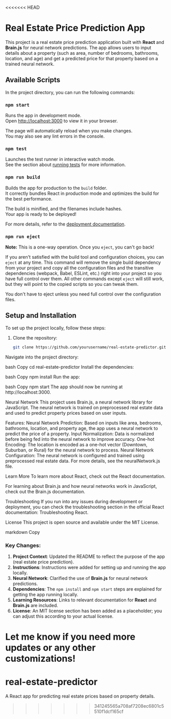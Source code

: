 <<<<<<< HEAD
# Real Estate Price Prediction App

This project is a real estate price prediction application built with **React** and **Brain.js** for neural network predictions. The app allows users to input details about a property (such as area, number of bedrooms, bathrooms, location, and age) and get a predicted price for that property based on a trained neural network.

## Available Scripts

In the project directory, you can run the following commands:

### `npm start`

Runs the app in development mode.\
Open [http://localhost:3000](http://localhost:3000) to view it in your browser.

The page will automatically reload when you make changes.\
You may also see any lint errors in the console.

### `npm test`

Launches the test runner in interactive watch mode.\
See the section about [running tests](https://facebook.github.io/create-react-app/docs/running-tests) for more information.

### `npm run build`

Builds the app for production to the `build` folder.\
It correctly bundles React in production mode and optimizes the build for the best performance.

The build is minified, and the filenames include hashes.\
Your app is ready to be deployed!

For more details, refer to the [deployment documentation](https://facebook.github.io/create-react-app/docs/deployment).

### `npm run eject`

**Note:** This is a one-way operation. Once you `eject`, you can't go back!

If you aren't satisfied with the build tool and configuration choices, you can `eject` at any time. This command will remove the single build dependency from your project and copy all the configuration files and the transitive dependencies (webpack, Babel, ESLint, etc.) right into your project so you have full control over them. All other commands except `eject` will still work, but they will point to the copied scripts so you can tweak them.

You don't have to eject unless you need full control over the configuration files.

## Setup and Installation

To set up the project locally, follow these steps:

1. Clone the repository:
   ```bash
   git clone https://github.com/yourusername/real-estate-predictor.git
Navigate into the project directory:

bash
Copy
cd real-estate-predictor
Install the dependencies:

bash
Copy
npm install
Run the app:

bash
Copy
npm start
The app should now be running at http://localhost:3000.

Neural Network
This project uses Brain.js, a neural network library for JavaScript. The neural network is trained on preprocessed real estate data and used to predict property prices based on user inputs.

Features:
Neural Network Prediction: Based on inputs like area, bedrooms, bathrooms, location, and property age, the app uses a neural network to predict the price of a property.
Input Normalization: Data is normalized before being fed into the neural network to improve accuracy.
One-hot Encoding: The location is encoded as a one-hot vector (Downtown, Suburban, or Rural) for the neural network to process.
Neural Network Configuration:
The neural network is configured and trained using preprocessed real estate data. For more details, see the neuralNetwork.js file.

Learn More
To learn more about React, check out the React documentation.

For learning about Brain.js and how neural networks work in JavaScript, check out the Brain.js documentation.

Troubleshooting
If you run into any issues during development or deployment, you can check the troubleshooting section in the official React documentation: Troubleshooting React.

License
This project is open source and available under the MIT License.

markdown
Copy

### Key Changes:
1. **Project Context**: Updated the README to reflect the purpose of the app (real estate price prediction).
2. **Instructions**: Instructions were added for setting up and running the app locally.
3. **Neural Network**: Clarified the use of **Brain.js** for neural network predictions.
4. **Dependencies**: The `npm install` and `npm start` steps are explained for getting the app running locally.
5. **Learning Resources**: Links to relevant documentation for **React** and **Brain.js** are included.
6. **License**: An MIT license section has been added as a placeholder; you can adjust this according to your actual license.

Let me know if you need more updates or any other customizations!
=======
# real-estate-predictor
A React app for predicting real estate prices based on property details.
>>>>>>> 341245565a708af7208ec6801c5510f1dcf165cf
